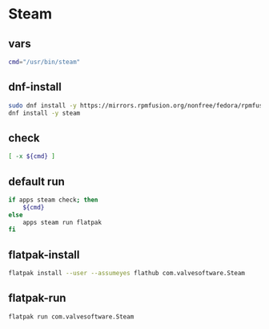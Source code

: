 # Steam


## vars
```sh
cmd="/usr/bin/steam"
```

## dnf-install
```sh
sudo dnf install -y https://mirrors.rpmfusion.org/nonfree/fedora/rpmfusion-nonfree-release-$(rpm -E %fedora).noarch.rpm
dnf install -y steam
```

## check
```sh
[ -x ${cmd} ]
```

## default run
```sh
if apps steam check; then
    ${cmd}
else
    apps steam run flatpak
fi
```

## flatpak-install
```sh
flatpak install --user --assumeyes flathub com.valvesoftware.Steam
```

## flatpak-run
```sh
flatpak run com.valvesoftware.Steam
```
